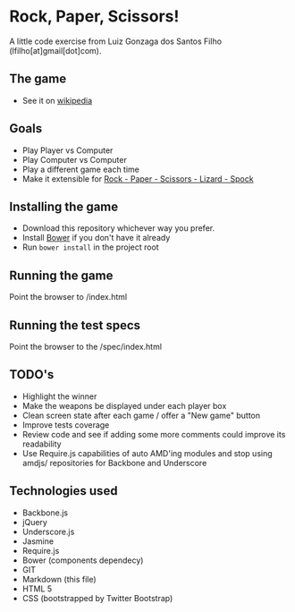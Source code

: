 # Rock, Paper, Scissors!

A little code exercise from Luiz Gonzaga dos Santos Filho (lfilho[at]gmail[dot]com).

## The game
 - See it on [wikipedia][1]

## Goals
 - Play Player vs Computer
 - Play Computer vs Computer
 - Play a different game each time
 - Make it extensible for [Rock - Paper - Scissors - Lizard - Spock][2]

## Installing the game
 - Download this repository whichever way you prefer.
 - Install [Bower][3] if you don't have it already
 - Run `bower install` in the project root

## Running the game
Point the browser to /index.html

## Running the test specs
Point the browser to the /spec/index.html

## TODO's
- Highlight the winner
- Make the weapons be displayed under each player box
- Clean screen state after each game / offer a "New game" button
- Improve tests coverage
- Review code and see if adding some more comments could improve its readability
- Use Require.js capabilities of auto AMD'ing modules and stop using amdjs/ repositories for Backbone and Underscore

## Technologies used
 - Backbone.js
 - jQuery
 - Underscore.js
 - Jasmine
 - Require.js
 - Bower (components dependecy)
 - GIT
 - Markdown (this file)
 - HTML 5
 - CSS (bootstrapped by Twitter Bootstrap)

 [1]: http://en.wikipedia.org/wiki/Rock-paper-scissors
 [2]: http://en.wikipedia.org/wiki/Rock-paper-scissors-lizard-Spock
 [3]: https://github.com/twitter/bower
